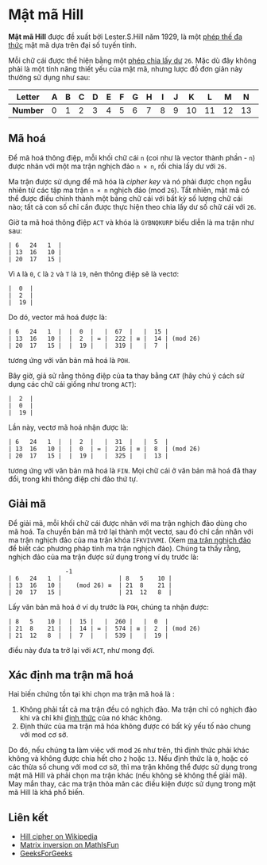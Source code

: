 # Mật mã Hill

**Mật mã Hill** được đề xuất bởi Lester.S.Hill năm 1929, là một [phép thế đa thức](https://en.wikipedia.org/wiki/Polygraphic_substitution) mật mã dựa trên đại số tuyến tính.

Mỗi chữ cái được thể hiện bằng một [phép chia lấy dư](https://en.wikipedia.org/wiki/Modular_arithmetic) `26`. Mặc dù đây không phải là một tính năng thiết yếu của mật mã, nhưng lược đồ đơn giản này thường sử dụng như sau:

| **Letter** | A | B | C | D | E | F | G | H | I | J | K | L | M | N | O | P | Q | R | S | T | U | V | W | X | Y | Z |
| ------ | --- | --- | --- | --- | --- | --- | --- | --- | --- | --- | --- | --- | --- | --- | --- | --- | --- | --- | --- | --- | --- | --- | --- | --- | --- | --- |
| **Number** | 0 | 1 | 2 | 3 | 4 | 5 | 6 | 7 | 8 | 9 | 10 | 11 | 12 | 13 | 14 | 15 | 16 | 17 | 18 | 19 | 20 | 21 | 22 | 23 | 24 | 25 |

## Mã hoá

Để mã hoá thông điệp, mỗi khối chữ cái `n` (coi như là vector thành phần - `n`) được nhân với một ma trận nghịch đảo `n × n`, rồi chia lấy dư với `26`.

Ma trận được sử dụng để mã hóa là _cipher key_ và nó phải được chọn ngẫu nhiên từ các tập ma trận `n × n` nghịch đảo (mod `26`). Tất nhiên, mật mã có thể được điều chỉnh thành một bảng chữ cái với bất kỳ số lượng chữ cái nào; tất cả con số chỉ cần được thực hiện theo chia lấy dư số chữ cái với `26`.

Giờ ta mã hoá thông điệp `ACT` và khóa là `GYBNQKURP` biểu diễn là ma trận như sau:

```
| 6   24   1  |
| 13  16   10 |
| 20  17   15 |
```

Vì `A` là `0`, `C` là `2` và `T` là `19`, nên thông điệp sẽ là vectơ:

```
|  0  |
|  2  |
|  19 |
```

Do dó, vector mã hoá được là:

```
| 6   24   1  |  |  0  |   |  67  |   |  15 |
| 13  16   10 |  |  2  | = |  222 | ≡ |  14 | (mod 26)
| 20  17   15 |  |  19 |   |  319 |   |  7  |
```

tương ứng với văn bản mã hoá là `POH`.

Bây giờ, giả sử rằng thông điệp của ta thay bằng `CAT` (hãy chú ý cách sử dụng các chữ cái giống như trong `ACT`):

```
|  2  |
|  0  |
|  19 |
```

Lần này, vectơ mã hoá nhận được là:

```
| 6   24   1  |  |  2  |   |  31  |   |  5  |
| 13  16   10 |  |  0  | = |  216 | ≡ |  8  | (mod 26)
| 20  17   15 |  |  19 |   |  325 |   |  13 |
```

tương ứng với văn bản mã hoá là `FIN`. Mọi chữ cái ở văn bản mã hoá đã thay đổi, trong khi thông điệp chỉ đảo thứ tự.

## Giải mã

Để giải mã, mỗi khối chữ cái được nhân với ma trận nghịch đảo dùng cho mã hoá. Ta chuyển bản mã trở lại thành một vectơ, sau đó chỉ cần nhân với ma trận nghịch đảo của ma trận khóa `IFKVIVVMI`. (Xem [ma trận nghịch đảo](https://en.wikipedia.org/wiki/Matrix_inversion) để biết các phương pháp tính ma trận nghịch đảo). Chúng ta thấy rằng, nghịch đảo của ma trận được sử dụng trong ví dụ trước là:

```
                -1
| 6   24   1  |                | 8   5    10 |
| 13  16   10 |    (mod 26) ≡  | 21  8    21 |
| 20  17   15 |                | 21  12   8  |
```

Lấy văn bản mã hoá ở ví dụ trước là `POH`, chúng ta nhận được:

```
| 8   5    10 |  |  15 |   |  260 |   |  0  |
| 21  8    21 |  |  14 | = |  574 | ≡ |  2  | (mod 26)
| 21  12   8  |  |  7  |   |  539 |   |  19 |
```

điều này đưa ta trở lại với `ACT`, như mong đợi.

## Xác định ma trận mã hoá

Hai biến chứng tồn tại khi chọn ma trận mã hoá là :

1. Không phải tất cả ma trận đều có nghịch đảo. Ma trận chỉ có nghịch đảo khi và chỉ khi [định thức](https://en.wikipedia.org/wiki/Determinant) của nó khác không.
2. Định thức của ma trận mã hóa không được có bất kỳ yếu tố nào chung với mod cơ sở.

Do đó, nếu chúng ta làm việc với mod `26` như trên, thì định thức phải khác không và không được chia hết cho `2` hoặc `13`. Nếu định thức là `0`, hoặc có các thừa số chung với mod cơ sở, thì ma trận không thể được sử dụng trong mật mã Hill và phải chọn ma trận khác (nếu không sẽ không thể giải mã). May mắn thay, các ma trận thỏa mãn các điều kiện được sử dụng trong mật mã Hill là khá phổ biến.

## Liên kết

- [Hill cipher on Wikipedia](https://en.wikipedia.org/wiki/Hill_cipher)
- [Matrix inversion on MathIsFun](https://www.mathsisfun.com/algebra/matrix-inverse.html)
- [GeeksForGeeks](https://www.geeksforgeeks.org/hill-cipher/)